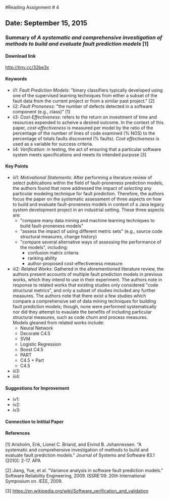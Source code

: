 #Reading Assignment # 4

## Date: September 15, 2015

### Summary of _A systematic and comprehensive investigation of methods to build and evaluate fault prediction models_ [1]

#### Download link
http://tiny.cc/32be3x

#### Keywords
* ii1: _Fault Prediction Models_: "binary classifiers typically developed using one of the supervised learning techniques from either a subset of the fault data from the current project or from a similar past project." [2]
* ii2: _Fault Proneness_: "the number of defects detected in a software component (e.g., class)" [1]
* ii3: _Cost-Effectiveness_: refers to the return on investment of time and resources expended to acheive a desired outcome.  In the context of this paper, _cost-effectiveness_ is measured per model by the ratio of the percentage of the number of lines of code examined (% NOS) to the percentage of totals faults discovered (% faults).  _Cost effectiveness_ is used as a variable for success criteria.
* ii4: _Verification_: in testing, the act of ensuring that a particular software system meets specifications and meets its intended purpose [3]

#### Key Points
* iii1: _Motivational Statements_: After performing a literature review of select publications within the field of fault-proneness prediction models, the authors found that none addressed the impact of _selecting_ any particular modeling technique for fault prediction.  Therefore, the authors focus the paper on the systematic assessment of three aspects on how to build and evaluate fault-proneness models in context of a Java legacy system development project in an industrial setting.  These three aspects are:
  * "compare many data mining and machine learning techniques to build fault-proneness models"
  * "assess the impact of using different metric sets" (e.g., source code structural measures, change history)
  * "compare several alternative ways of assessing the performance of the models", including:
    * confusion matrix criteria
    * ranking ability
    * author-proposed cost-effectiveness measure
* iii2: _Related Works_: Gathered in the aforementioned literature review, the authors present accounts of multiple fault prediction models in previous works, which they intend to use in their experiment. The authors note in response to related works that existing studies only considered "code structural metrics", and only a subset of studies included any further measures. The authors note that there exist a few studies which compare a comprehensive set of data mining techniques for building fault prediction models; though, none were performed systematically nor did they attempt to evaulate the benefits of including particular structural measures, such as code churn and process measures. Models gleaned from related works include:
  *  Neural Network
  *  Decorate C4.5
  *  SVM
  *  Logistic Regression
  *  Boost C4.5
  *  PART
  *  C4.5 + Part
  *  C4.5
* iii3:
* iii4:

#### Suggestions for Improvement
* iv1:
* iv2:
* iv3:

#### Connection to Intitial Paper

#### References
[1] Arisholm, Erik, Lionel C. Briand, and Eivind B. Johannessen. "A systematic and comprehensive investigation of methods to build and evaluate fault prediction models." Journal of Systems and Software 83.1 (2010): 2-17.
APA	

[2] Jiang, Yue, et al. "Variance analysis in software fault prediction models." Software Reliability Engineering, 2009. ISSRE'09. 20th International Symposium on. IEEE, 2009.

[3] https://en.wikipedia.org/wiki/Software_verification_and_validation
